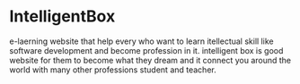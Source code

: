 # IntelligentBox
e-laerning website that help every who want to learn itellectual skill like software development and become profession in it.
intelligent box is good website for them to become what they dream and it connect you around the world with many other professions
student and teacher.
